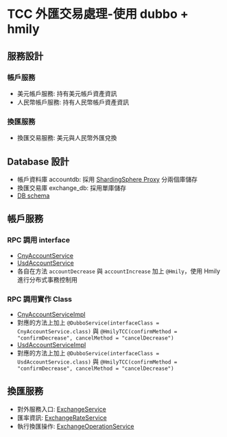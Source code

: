 # TCC 外匯交易處理-使用 dubbo + hmily

## 服務設計
### 帳戶服務
- 美元帳戶服務: 持有美元帳戶資產資訊
- 人民幣帳戶服務: 持有人民幣帳戶資產資訊
### 換匯服務
- 換匯交易服務: 美元與人民幣外匯兌換

## Database 設計
- 帳戶資料庫 accountdb: 採用 [ShardingSphere Proxy](./shardingsphere/config-sharding.yaml) 分兩個庫儲存
- 換匯交易庫 exchange_db: 採用單庫儲存
- [DB schema](./shardingsphere/schema.sql)

## 帳戶服務
### RPC 調用 interface
- [CnyAccountService](./common/src/main/java/com/cloudshiba/tcc/common/account/api/CnyAccountService.java)
- [UsdAccountService](./common/src/main/java/com/cloudshiba/tcc/common/account/api/UsdAccountService.java)
- 各自在方法 `accountDecrease` 與 `accountIncrease` 加上 `@Hmily`，使用 Hmily 進行分布式事務控制用
### RPC 調用實作 Class
- [CnyAccountServiceImpl](./cnyaccount/src/main/java/com/cloudshiba/tcc/cnyaccount/service/CnyAccountServiceImpl.java)
- 對應的方法上加上 `@DubboService(interfaceClass = CnyAccountService.class)` 與 `@HmilyTCC(confirmMethod = "confirmDecrease", cancelMethod = "cancelDecrease")`
- [UsdAccountServiceImpl](./usdaccount/src/main/java/com/cloudshiba/tcc/usdaccount/service/UsdAccountServiceImpl.java)
- 對應的方法上加上 `@DubboService(interfaceClass = UsdAccountService.class)` 與 `@HmilyTCC(confirmMethod = "confirmDecrease", cancelMethod = "cancelDecrease")`

## 換匯服務
- 對外服務入口: [ExchangeService](./exchange/src/main/java/com/cloudshiba/tcc/exchange/service/ExchangeService.java)
- 匯率資訊: [ExchangeRateService](./exchange/src/main/java/com/cloudshiba/tcc/exchange/service/ExchangeRateService.java)
- 執行換匯操作: [ExchangeOperationService](./exchange/src/main/java/com/cloudshiba/tcc/exchange/service/ExchangeOperationService.java)
